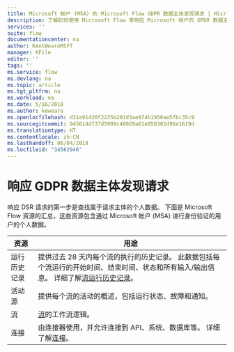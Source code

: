 ```yaml
---
title: Microsoft 帐户 (MSA) 的 Microsoft Flow GDPR 数据主体发现请求 | Microsoft Docs
description: 了解如何使用 Microsoft Flow 来响应 Microsoft 帐户的 GPDR 数据主体发现请求。
services: ''
suite: flow
documentationcenter: na
author: KentWeareMSFT
manager: KFile
editor: ''
tags: ''
ms.service: flow
ms.devlang: na
ms.topic: article
ms.tgt_pltfrm: na
ms.workload: na
ms.date: 5/16/2018
ms.author: keweare
ms.openlocfilehash: d31e91420f2235b201d3ae974b1950ae5fbc35c9
ms.sourcegitcommit: 945614d737d5909c40029a61e050302d96e1619d
ms.translationtype: HT
ms.contentlocale: zh-CN
ms.lasthandoff: 06/04/2018
ms.locfileid: "34562946"
---
```

# <a name="respond-to-gdpr-data-subject-discovery-requests"></a>响应 GDPR 数据主体发现请求 

响应 DSR 请求的第一步是查找属于请求主体的个人数据。
下面是 Microsoft Flow 资源的汇总，这些资源包含通过 Microsoft 帐户 (MSA) 进行身份验证的用户的个人数据。

|资源|用途|
|-----|-----|
|运行历史记录|提供过去 28 天内每个流的执行的历史记录。 此数据包括每个流运行的开始时间、结束时间、状态和所有输入/输出信息。 详细了解[流运行历史记录](https://flow.microsoft.com/blog/download-history-recurrence/)。|
|活动源| 提供每个流的活动的概述，包括运行状态、故障和通知。|
|流|[流](https://docs.microsoft.com/flow/get-started-logic-flow)的工作流逻辑。|
|连接|由连接器使用，并允许连接到 API、系统、数据库等。 详细了解[连接](add-manage-connections.md)。|

